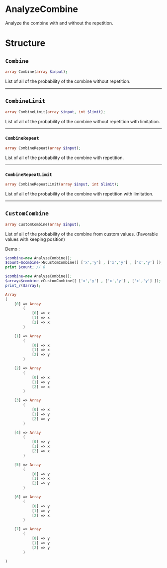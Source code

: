 # AnalyzeCombine

Analyze the combine with and without the repetition.

# Structure

## `Combine`

```php
array Combine(array $input);
```

List of all of the probability of the combine without repetition.

------------

## `CombineLimit`

```php
array CombineLimit(array $input, int $limit);
```

List of all of the probability of the combine without repetition with limitation.

------------

### `CombineRepeat`

```php
array CombineRepeat(array $input);
```

List of all of the probability of the combine with repetition.

------------

### `CombineRepeatLimit`

```php
array CombineRepeatLimit(array $input, int $limit);
```

List of all of the probability of the combine with repetition with limitation.

------------


## `CustomCombine`

```php
array CustomCombine(array $input);
```

List of all of the probability of the combine from custom values. (Favorable values with keeping position)

Demo :

```php
$combine=new AnalyzeCombine();
$count=$combine->NCustomCombine([ ['x','y'] , ['x','y'] , ['x','y'] ]);
print $count; // 8
```

```php
$combine=new AnalyzeCombine();
$array=$combine->CustomCombine([ ['x','y'] , ['x','y'] , ['x','y'] ]);
print_r($array);
```

```php
Array
(
    [0] => Array
        (
            [0] => x
            [1] => x
            [2] => x
        )

    [1] => Array
        (
            [0] => x
            [1] => x
            [2] => y
        )

    [2] => Array
        (
            [0] => x
            [1] => y
            [2] => x
        )

    [3] => Array
        (
            [0] => x
            [1] => y
            [2] => y
        )

    [4] => Array
        (
            [0] => y
            [1] => x
            [2] => x
        )

    [5] => Array
        (
            [0] => y
            [1] => x
            [2] => y
        )

    [6] => Array
        (
            [0] => y
            [1] => y
            [2] => x
        )

    [7] => Array
        (
            [0] => y
            [1] => y
            [2] => y
        )

)
```
